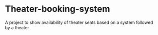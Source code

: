 # Theater-booking-system
A project to show availability of theater seats based on a system followed by a theater

